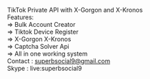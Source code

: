 TikTok Private API with X-Gorgon and X-Kronos<br>
Features:<br>
=> Bulk Account Creator<br>
=> Tiktok Device Register<br>
=> X-Gorgon X-Kronos<br>
=> Captcha Solver Api<br>
=> All in one working system<br>
Contact : superbsocial9@gmail.com<br>
Skype : live:superbsocial9
